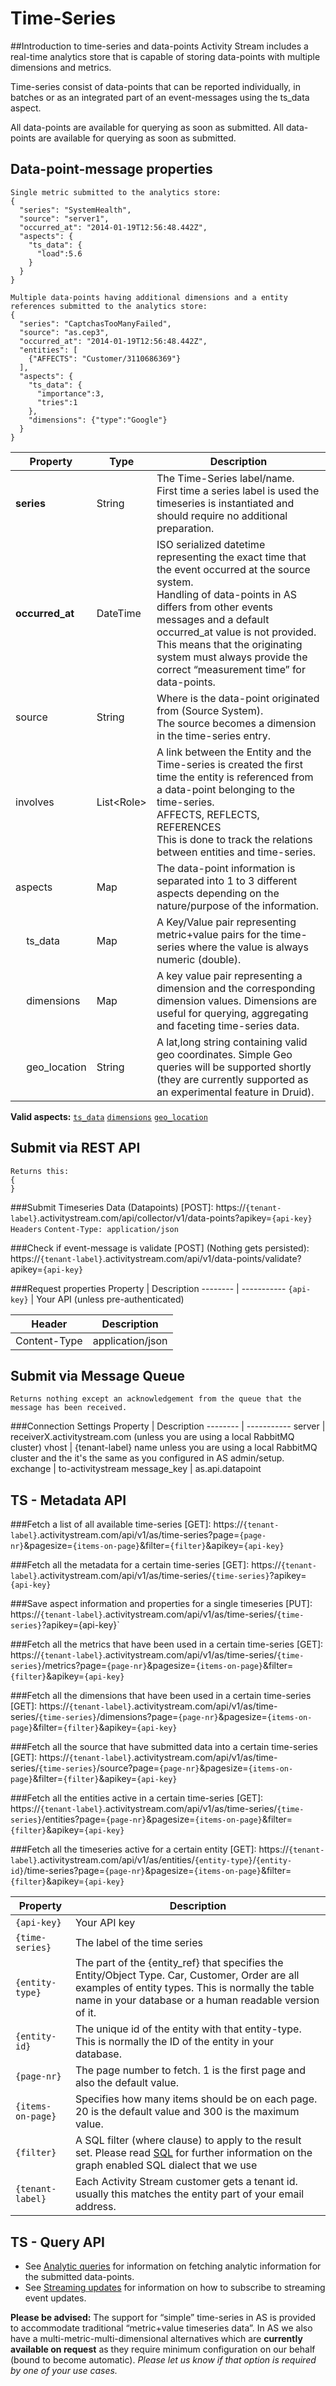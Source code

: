 # Time-Series
##Introduction to time-series and data-points
Activity Stream includes a real-time analytics store that is capable of storing data-points with multiple dimensions and metrics.

Time-series consist of data-points that can be reported individually, in batches or as an integrated part of an event-messages using the ts_data aspect.

All data-points are available for querying as soon as submitted.
All data-points are available for querying as soon as submitted.

## Data-point-message properties
```shell
Single metric submitted to the analytics store:
{
  "series": "SystemHealth",
  "source": "server1",
  "occurred_at": "2014-01-19T12:56:48.442Z",
  "aspects": {
    "ts_data": {
      "load":5.6
    }
  }
}

Multiple data-points having additional dimensions and a entity references submitted to the analytics store:
{
  "series": "CaptchasTooManyFailed",
  "source": "as.cep3",
  "occurred_at": "2014-01-19T12:56:48.442Z",
  "entities": [
    {"AFFECTS": "Customer/3110686369"}
  ],
  "aspects": {
    "ts_data": {
      "importance":3,
      "tries":1
    },
    "dimensions": {"type":"Google"}
  }
}
```

Property | Type | Description
-------- | ---- | -----------
**series** | String | The Time-Series label/name.</br>First time a series label is used the timeseries is instantiated and should require no additional preparation.
**occurred_at** | DateTime | ISO serialized datetime representing the exact time that the event occurred at the source system.</br>Handling of data-points in AS differs from other events messages and a default occurred_at value is not provided. This means that the originating system must always provide the correct “measurement time” for data-points.
source | String | Where is the data-point originated from (Source System). </br>The source becomes a dimension in the time-series entry.
involves | List\<Role\> | A link between the Entity and the Time-series is created the first time the entity is referenced from a data-point belonging to the time-series. </br>AFFECTS, REFLECTS, REFERENCES</br>This is done to track the relations between entities and time-series.
aspects | Map | The data-point information is separated into 1 to 3 different aspects depending on the nature/purpose of the information.
&nbsp;&nbsp;&nbsp;&nbsp;ts_data| Map | A Key/Value pair representing metric+value pairs for the time-series where the value is always numeric (double).
&nbsp;&nbsp;&nbsp;&nbsp;dimensions| Map | A key value pair representing a dimension and the corresponding dimension values.  Dimensions are useful for querying, aggregating and faceting time-series data.
&nbsp;&nbsp;&nbsp;&nbsp;geo_location| String | A lat,long string containing valid geo coordinates. Simple Geo queries will be supported shortly (they are currently supported as an experimental feature in Druid).

**Valid aspects:** [`ts_data`]() [`dimensions`]()  [`geo_location`]()

## Submit via REST API
```shell
Returns this:
{
}
```
###Submit Timeseries Data (Datapoints) [POST]:
https://`{tenant-label}`.activitystream.com/api/collector/v1/data-points?apikey=`{api-key}`
`Headers` `Content-Type: application/json`

###Check if event-message is validate [POST] (Nothing gets persisted):
https://`{tenant-label}`.activitystream.com/api/v1/data-points/validate?apikey=`{api-key}`

###Request properties
Property | Description
-------- | -----------
`{api-key}` | Your API (unless pre-authenticated)

Header| Description
-------- | -----------
Content-Type | application/json

## Submit via Message Queue
```shell
Returns nothing except an acknowledgement from the queue that the message has been received.
```
###Connection Settings
Property | Description
-------- | -----------
server | receiverX.activitystream.com (unless you are using a local RabbitMQ cluster)
vhost | {tenant-label} name unless you are using a local RabbitMQ cluster and the it's the same as you configured in AS admin/setup.
exchange | to-activitystream
message_key | as.api.datapoint

## TS - Metadata API

###Fetch a list of all available time-series [GET]:
https://`{tenant-label}`.activitystream.com/api/v1/as/time-series?page=`{page-nr}`&pagesize=`{items-on-page}`&filter=`{filter}`&apikey=`{api-key}`

###Fetch all the metadata for a certain time-series [GET]:
https://`{tenant-label}`.activitystream.com/api/v1/as/time-series/`{time-series}`?apikey=`{api-key}`

###Save aspect information and properties for a single timeseries [PUT]:
https://`{tenant-label}`.activitystream.com/api/v1/as/time-series/`{time-series}`?apikey={api-key}`

###Fetch all the metrics that have been used in a certain time-series [GET]:
https://`{tenant-label}`.activitystream.com/api/v1/as/time-series/`{time-series}`/metrics?page=`{page-nr}`&pagesize=`{items-on-page}`&filter=`{filter}`&apikey=`{api-key}`

###Fetch all the dimensions that have been used in a certain time-series [GET]:
https://`{tenant-label}`.activitystream.com/api/v1/as/time-series/`{time-series}`/dimensions?page=`{page-nr}`&pagesize=`{items-on-page}`&filter=`{filter}`&apikey=`{api-key}`

###Fetch all the source that have submitted data into a certain time-series [GET]:
https://`{tenant-label}`.activitystream.com/api/v1/as/time-series/`{time-series}`/source?page=`{page-nr}`&pagesize=`{items-on-page}`&filter=`{filter}`&apikey=`{api-key}`

###Fetch all the entities active in a certain time-series [GET]:
https://`{tenant-label}`.activitystream.com/api/v1/as/time-series/`{time-series}`/entities?page=`{page-nr}`&pagesize=`{items-on-page}`&filter=`{filter}`&apikey=`{api-key}`

###Fetch all the timeseries active for a certain entity [GET]:
https://`{tenant-label}`.activitystream.com/api/v1/as/entities/`{entity-type}`/`{entity-id}`/time-series?page=`{page-nr}`&pagesize=`{items-on-page}`&filter=`{filter}`&apikey=`{api-key}`

Property | Description
-------- | -----------
`{api-key}`| Your API key
`{time-series}`| The label of the time series
`{entity-type}`| The part of the {entity_ref} that specifies the Entity/Object Type. Car, Customer, Order are all examples of entity types. This is normally the table name in your database or a human readable version of it.
`{entity-id}`| The unique id of the entity with that entity-type. This is normally the ID of the entity in your database.
`{page-nr}`| The page number to fetch. 1 is the first page and also the default value.
`{items-on-page}`| Specifies how many items should be on each page. 20 is the default value and 300 is the maximum value.
`{filter}`| A SQL filter (where clause) to apply to the result set. Please read [SQL]() for further information on the graph enabled SQL dialect that we use
`{tenant-label}`| Each Activity Stream customer gets a tenant id. usually this matches the entity part of your email address.

## TS - Query API
* See [Analytic queries]() for information on fetching analytic information for the submitted data-points.
* See [Streaming updates]() for information on how to subscribe to streaming event updates.

**Please be advised:**
The support for “simple” time-series in AS is provided to accommodate traditional “metric+value timeseries data”. In AS we also have a multi-metric-multi-dimensional alternatives which are **currently available on request** as they require minimum configuration on our behalf (bound to become automatic). *Please let us know if that option is required by one of your use cases.*
